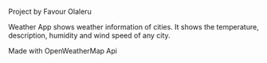 Project by Favour Olaleru

Weather App shows weather information of cities. It shows the temperature, description, humidity and wind speed of any city.

Made with OpenWeatherMap Api